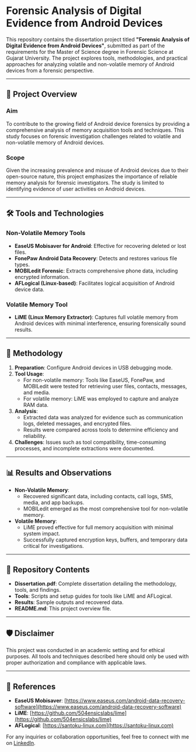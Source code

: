 # Forensic Analysis of Digital Evidence from Android Devices

This repository contains the dissertation project titled **"Forensic Analysis of Digital Evidence from Android Devices"**, submitted as part of the requirements for the Master of Science degree in Forensic Science at Gujarat University. The project explores tools, methodologies, and practical approaches for analyzing volatile and non-volatile memory of Android devices from a forensic perspective.

---

## 📌 Project Overview

### **Aim**
To contribute to the growing field of Android device forensics by providing a comprehensive analysis of memory acquisition tools and techniques. This study focuses on forensic investigation challenges related to volatile and non-volatile memory of Android devices.

### **Scope**
Given the increasing prevalence and misuse of Android devices due to their open-source nature, this project emphasizes the importance of reliable memory analysis for forensic investigators. The study is limited to identifying evidence of user activities on Android devices.

---

## 🛠️ Tools and Technologies

### **Non-Volatile Memory Tools**
- **EaseUS Mobisaver for Android**: Effective for recovering deleted or lost files.
- **FonePaw Android Data Recovery**: Detects and restores various file types.
- **MOBILedit Forensic**: Extracts comprehensive phone data, including encrypted information.
- **AFLogical (Linux-based)**: Facilitates logical acquisition of Android device data.

### **Volatile Memory Tool**
- **LiME (Linux Memory Extractor)**: Captures full volatile memory from Android devices with minimal interference, ensuring forensically sound results.

---

## 🚀 Methodology

1. **Preparation**: Configure Android devices in USB debugging mode.
2. **Tool Usage**:
   - For non-volatile memory: Tools like EaseUS, FonePaw, and MOBILedit were tested for retrieving user files, contacts, messages, and media.
   - For volatile memory: LiME was employed to capture and analyze RAM data.
3. **Analysis**:
   - Extracted data was analyzed for evidence such as communication logs, deleted messages, and encrypted files.
   - Results were compared across tools to determine efficiency and reliability.
4. **Challenges**: Issues such as tool compatibility, time-consuming processes, and incomplete extractions were documented.

---

## 📊 Results and Observations

- **Non-Volatile Memory**:
  - Recovered significant data, including contacts, call logs, SMS, media, and app backups.
  - MOBILedit emerged as the most comprehensive tool for non-volatile memory.
- **Volatile Memory**:
  - LiME proved effective for full memory acquisition with minimal system impact.
  - Successfully captured encryption keys, buffers, and temporary data critical for investigations.

---

## 📁 Repository Contents

- **Dissertation.pdf**: Complete dissertation detailing the methodology, tools, and findings.
- **Tools**: Scripts and setup guides for tools like LiME and AFLogical.
- **Results**: Sample outputs and recovered data.
- **README.md**: This project overview file.

---

## 🛡️ Disclaimer

This project was conducted in an academic setting and for ethical purposes. All tools and techniques described here should only be used with proper authorization and compliance with applicable laws.

---

## 🔗 References

- **EaseUS Mobisaver**: [https://www.easeus.com/android-data-recovery-software](https://www.easeus.com/android-data-recovery-software)
- **LiME**: [https://github.com/504ensicslabs/lime](https://github.com/504ensicslabs/lime)
- **AFLogical**: [https://santoku-linux.com](https://santoku-linux.com)

For any inquiries or collaboration opportunities, feel free to connect with me on [LinkedIn](https://linkedin.com/in/parth-lakhalani).
